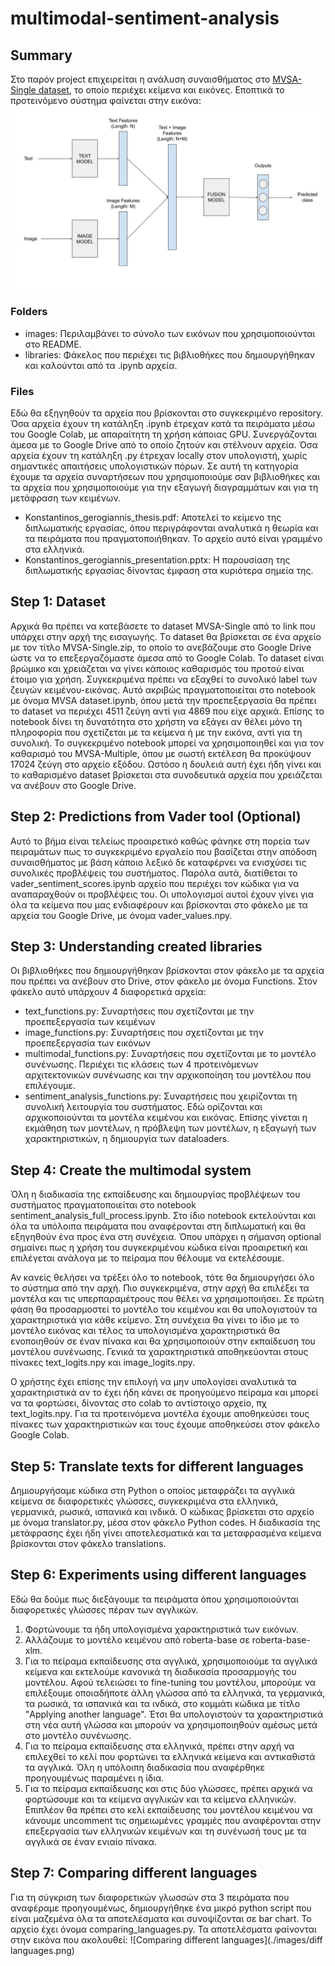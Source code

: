 # multimodal-sentiment-analysis

## Summary
Στο παρόν project επιχειρείται η ανάλυση συναισθήματος στο [MVSA-Single dataset](https://mcrlab.net/research/mvsa-sentiment-analysis-on-multi-view-social-data/), το οποίο περιέχει κείμενα και εικόνες. Εποπτικά το προτεινόμενο σύστημα φαίνεται στην εικόνα: ![proposed multimodal system](./images/pipeline.jpg)

### Folders
* images: Περιλαμβάνει το σύνολο των εικόνων που χρησιμοποιούνται στο README.
* libraries: Φάκελος που περιέχει τις βιβλιοθήκες που δημιουργήθηκαν και καλούνται από τα .ipynb αρχεία.

### Files
Εδώ θα εξηγηθούν τα αρχεία που βρίσκονται στο συγκεκριμένο repository. Όσα αρχεία έχουν τη κατάληξη .ipynb έτρεχαν κατά τα πειράματα μέσω του Google Colab, με απαραίτητη τη χρήση κάποιας GPU. Συνεργάζονται άμεσα με το Google Drive από το οποίο ζητούν και στέλνουν αρχεία. Όσα αρχεία έχουν τη κατάληξη .py έτρεχαν locally στον υπολογιστή, χωρίς σημαντικές απαιτήσεις υπολογιστικών πόρων. Σε αυτή τη κατηγορία έχουμε τα αρχεία συναρτήσεων που χρησιμοποιούμε σαν βιβλιοθήκες και τα αρχεία που χρησιμοποιούμε για την εξαγωγή διαγραμμάτων και για τη μετάφραση των κειμένων.
* Konstantinos_gerogiannis_thesis.pdf: Αποτελεί το κείμενο της διπλωματικής εργασίας, όπου περιγράφονται αναλυτικά η θεωρία και τα πειράματα που πραγματοποιήθηκαν. Το αρχείο αυτό είναι γραμμένο στα ελληνικά.
* Konstantinos_gerogiannis_presentation.pptx: Η παρουσίαση της διπλωματικής εργασίας δίνοντας έμφαση στα κυριότερα σημεία της.

## Step 1: Dataset
Αρχικά θα πρέπει να κατεβάσετε το dataset MVSA-Single από το link που υπάρχει στην αρχή της εισαγωγής. Τo dataset θα βρίσκεται σε ένα αρχείο με τον τίτλο MVSA-Single.zip, το οποίο το ανεβάζουμε στο Google Drive ώστε να το επεξεργαζόμαστε άμεσα από το Google Colab. Το dataset είναι βρώμικο και χρειάζεται να γίνει κάποιος καθαρισμός του προτού είναι έτοιμο για χρήση. Συγκεκριμένα πρέπει να εξαχθεί το συνολικό label των ζευγών κειμένου-εικόνας. Αυτό ακριβώς πραγματοποιείται στο notebook με όνομα MVSA dataset.ipynb, όπου μετά την προεπεξεργασία θα πρέπει το dataset να περιέχει 4511 ζεύγη αντί για 4869 που είχε αρχικά. Επίσης το notebook δίνει τη δυνατότητα στο χρήστη να εξάγει αν θέλει μόνο τη πληροφορία που σχετίζεται με τα κείμενα ή με την εικόνα, αντί για τη συνολική. Το συγκεκριμένο notebook μπορεί να χρησιμοποιηθεί και για τον καθαρισμό του MVSA-Multiple, όπου με σωστή εκτέλεση θα προκύψουν 17024 ζεύγη στο αρχείο εξόδου. Ωστόσο η δουλειά αυτή έχει ήδη γίνει και το καθαρισμένο dataset βρίσκεται στα συνοδευτικά αρχεία που χρειάζεται να ανέβουν στο Google Drive.

## Step 2: Predictions from Vader tool (Optional)
Αυτό το βήμα είναι τελείως προαιρετικό καθώς φάνηκε στη πορεία των πειραμάτων πως το συγκεκριμένο εργαλείο που βασίζεται στην απόδοση συναισθήματος με βάση κάποιο λεξικό δε καταφέρνει να ενισχύσει τις συνολικές προβλέψεις του συστήματος. Παρόλα αυτά, διατίθεται το vader_sentiment_scores.ipynb αρχείο που περιέχει τον κώδικα για να αναπαραχθούν οι προβλέψεις του. Οι υπολογισμοί αυτοί έχουν γίνει για όλα τα κείμενα που μας ενδιαφέρουν και βρίσκονται στο φάκελο με τα αρχεία του Google Drive, με όνομα vader_values.npy.

## Step 3: Understanding created libraries
Οι βιβλιοθήκες που δημιουργήθηκαν βρίσκονται στον φάκελο με τα αρχεία που πρέπει να ανέβουν στο Drive, στον φάκελο με όνομα Functions. Στον φάκελο αυτό υπάρχουν 4 διαφορετικά αρχεία:
* text_functions.py: Συναρτήσεις που σχετίζονται με την προεπεξεργασία των κειμένων
* image_functions.py: Συναρτήσεις που σχετίζονται με την προεπεξεργασία των εικόνων
* multimodal_functions.py: Συναρτήσεις που σχετίζονται με το μοντέλο συνένωσης. Περιέχει τις κλάσεις των 4 προτεινόμενων αρχιτεκτονικών συνένωσης και την αρχικοποίηση του μοντέλου που επιλέγουμε.
* sentiment_analysis_functions.py: Συναρτήσεις που χειρίζονται τη συνολική λειτουργία του συστήματος. Εδώ ορίζονται και αρχικοποιούνται τα μοντέλα κειμένου και εικόνας. Επίσης γίνεται η εκμάθηση των μοντέλων, η πρόβλεψη των μοντέλων, η εξαγωγή των χαρακτηριστικών, η δημιουργία των dataloaders.

## Step 4: Create the multimodal system
Όλη η διαδικασία της εκπαίδευσης και δημιουργίας προβλέψεων του συστήματος πραγματοποιείται στο notebook sentiment_analysis_full_process.ipynb. Στο ίδιο notebook εκτελούνται και όλα τα υπόλοιπα πειράματα που αναφέρονται στη διπλωματική και θα εξηγηθούν ένα προς ένα στη συνέχεια. Όπου υπάρχει η σήμανση optional σημαίνει πως η χρήση του συγκεκριμένου κώδικα είναι προαιρετική και επιλέγεται ανάλογα με το πείραμα που θέλουμε να εκτελέσουμε.

Αν κανείς θελήσει να τρέξει όλο το notebook, τότε θα δημιουργήσει όλο το σύστημα από την αρχή. Πιο συγκεκριμένα, στην αρχή θα επιλέξει τα μοντέλα και τις υπερπαραμέτρους που θέλει να χρησιμοποιήσει. Σε πρώτη φάση θα προσαρμοστεί το μοντέλο του κειμένου και θα υπολογιστούν τα χαρακτηριστικά για κάθε κείμενο. Στη συνέχεια θα γίνει το ίδιο με το μοντέλο εικόνας και τέλος τα υπολογισμένα χαρακτηριστικά θα ενοποιηθούν σε έναν πίνακα και θα χρησιμοποιούν στην εκπαίδευση του μοντέλου συνένωσης. Γενικά τα χαρακτηριστικά αποθηκεύονται στους πίνακες text_logits.npy και image_logits.npy. 

Ο χρήστης έχει επίσης την επιλογή να μην υπολογίσει αναλυτικά τα χαρακτηριστικά αν το έχει ήδη κάνει σε προηγούμενο πείραμα και μπορεί να τα φορτώσει, δίνοντας στο colab το αντίστοιχο αρχείο, πχ text_logits.npy. Για τα προτεινόμενα μοντέλα έχουμε αποθηκεύσει τους πίνακες των χαρακτηριστικών και τους έχουμε αποθηκεύσει στον φάκελο Google Colab.

## Step 5: Translate texts for different languages
Δημιουργήσαμε κώδικα στη Python ο οποίος μεταφράζει τα αγγλικά κείμενα σε διαφορετικές γλώσσες, συγκεκριμένα στα ελληνικά, γερμανικά, ρωσικά, ισπανικά και ινδικά. Ο κώδικας βρίσκεται στο αρχείο με όνομα translator.py, μέσα στον φάκελο Python codes. Η διαδικασία της μετάφρασης έχει ήδη γίνει αποτελεσματικά και τα μεταφρασμένα κείμενα βρίσκονται στον φάκελο translations.

## Step 6: Experiments using different languages
Εδώ θα δούμε πως διεξάγουμε τα πειράματα όπου χρησιμοποιούνται διαφορετικές γλώσσες πέραν των αγγλικών. 
1. Φορτώνουμε τα ήδη υπολογισμένα χαρακτηριστικά των εικόνων.
2. Αλλάζουμε το μοντέλο κειμένου από roberta-base σε roberta-base-xlm.
3. Για το πείραμα εκπαίδευσης στα αγγλικά, χρησιμοποιούμε τα αγγλικά κείμενα και εκτελούμε κανονικά τη διαδικασία προσαρμογής του μοντέλου. Αφού τελειώσει το fine-tuning του μοντέλου, μπορούμε να επιλέξουμε οποιαδήποτε άλλη γλώσσα από τα ελληνικά, τα γερμανικά, τα ρωσικά, τα ισπανικά και τα ινδικά, στο κομμάτι κώδικα με τίτλο "Applying another language". Έτσι θα υπολογιστούν τα χαρακτηριστικά στη νέα αυτή γλώσσα και μπορούν να χρησιμοποιηθούν αμέσως μετά στο μοντέλο συνένωσης.
4. Για το πείραμα εκπαίδευσης στα ελληνικά, πρέπει στην αρχή να επιλεχθεί το κελί που φορτώνει τα ελληνικά κείμενα και αντικαθιστά τα αγγλικά. Όλη η υπόλοιπη διαδικασία που αναφέρθηκε προηγουμένως παραμένει η ίδια.
5. Για το πείραμα εκπαίδευσης και στις δύο γλώσσες, πρέπει αρχικά να φορτώσουμε και τα κείμενα αγγλικών και τα κείμενα ελληνικών. Επιπλέον θα πρέπει στο κελί εκπαίδευσης του μοντέλου κειμένου να κάνουμε uncomment τις σημειωμένες γραμμές που αναφέρονται στην επεξεργασία των ελληνικών κειμένων και τη συνένωσή τους με τα αγγλικά σε έναν ενιαίο πίνακα.

## Step 7: Comparing different languages
Για τη σύγκριση των διαφορετικών γλωσσών στα 3 πειράματα που αναφέραμε προηγουμένως, δημιουργήθηκε ένα μικρό python script που είναι μαζεμένα όλα τα αποτελέσματα και συνοψίζονται σε bar chart. Το αρχείο έχει όνομα comparing_languages.py. Τα αποτελέσματα φαίνονται στην εικόνα που ακολουθεί:
![Comparing different languages](./images/diff languages.png)


